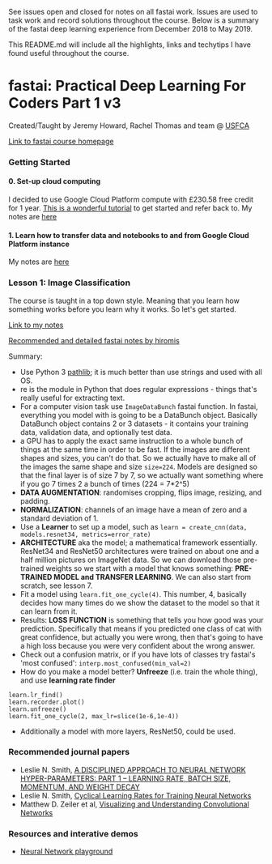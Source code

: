 See issues open and closed for notes on all fastai work. Issues are used to task work and record solutions throughout the course. Below is a summary of the fastai deep learning experience from December 2018 to May 2019. 

This README.md will include all the highlights, links and techytips I have found useful throughout the course. 

# fastai: Practical Deep Learning For Coders Part 1 v3
Created/Taught by Jeremy Howard, Rachel Thomas and team @ [USFCA](https://www.usfca.edu/data-institute)

[Link to fastai course homepage](https://course.fast.ai/)

### Getting Started
#### 0. Set-up cloud computing
I decided to use Google Cloud Platform compute with £230.58 free credit for 1 year. [This is a wonderful tutorial](https://course.fast.ai/start_gcp.html) to get started and refer back to. 
My notes are [here](https://github.com/datalass1/fastai/issues/18)

#### 1. Learn how to transfer data and notebooks to and from Google Cloud Platform instance
My notes are [here](https://github.com/datalass1/fastai/issues/20)

### Lesson 1: Image Classification

The course is taught in a top down style. Meaning that you learn how something works before you learn why it works. So let's get started. 

[Link to my notes](https://github.com/datalass1/fastai/issues/19)

[Recommended and detailed fastai notes by hiromis](https://github.com/hiromis/notes/blob/master/Lesson1.md)

Summary:
- Use Python 3 [pathlib](https://docs.python.org/3/library/pathlib.html); it is much better than use strings and used with all OS. 
- re is the module in Python that does regular expressions - things that's really useful for extracting text.
- For a computer vision task use `ImageDataBunch` fastai function.  In fastai, everything you model with is going to be a DataBunch object. Basically DataBunch object contains 2 or 3 datasets - it contains your training data, validation data, and optionally test data.
- a GPU has to apply the exact same instruction to a whole bunch of things at the same time in order to be fast. If the images are different shapes and sizes, you can't do that. So we actually have to make all of the images the same shape and size `size=224`. Models are designed so that the final layer is of size 7 by 7, so we actually want something where if you go 7 times 2 a bunch of times (224 = 7*2^5)
- **DATA AUGMENTATION**: randomises cropping, flips image, resizing, and padding.
- **NORMALIZATION**: channels of an image have a mean of zero and a standard deviation of 1. 
- Use a **Learner** to set up a model, such as `learn = create_cnn(data, models.resnet34, metrics=error_rate)`
- **ARCHITECTURE** aka the model; a mathematical framework essentially. ResNet34 and ResNet50 architectures were trained on about one and a half million pictures on ImageNet data. So we can download those pre-trained weights so we start with a model that knows something: **PRE-TRAINED MODEL and TRANSFER LEARNING**. We can also start from scratch, see lesson 7. 
- Fit a model using `learn.fit_one_cycle(4)`. This number, 4, basically decides how many times do we show the dataset to the model so that it can learn from it. 
- Results: **LOSS FUNCTION** is something that tells you how good was your prediction. Specifically that means if you predicted one class of cat with great confidence, but actually you were wrong, then that's going to have a high loss because you were very confident about the wrong answer. 
- Check out a confusion matrix, or if you have lots of classes try fastai's 'most confused': `interp.most_confused(min_val=2)`
- How do you make a model better? **Unfreeze** (i.e. train the whole thing), and use **learning rate finder**
```
learn.lr_find()
learn.recorder.plot()
learn.unfreeze()
learn.fit_one_cycle(2, max_lr=slice(1e-6,1e-4))
```
- Additionally a model with more layers, ResNet50, could be used. 






### Recommended journal papers
- Leslie N. Smith, [A DISCIPLINED APPROACH TO NEURAL NETWORK HYPER-PARAMETERS: PART 1 – LEARNING RATE, BATCH SIZE, MOMENTUM, AND WEIGHT DECAY](https://arxiv.org/pdf/1803.09820.pdf)
- Leslie N. Smith, [Cyclical Learning Rates for Training Neural Networks](https://arxiv.org/pdf/1506.01186.pdf)
- Matthew D. Zeiler et al, [Visualizing and Understanding Convolutional Networks](https://arxiv.org/pdf/1311.2901.pdf)


### Resources and interative demos
- [Neural Network playground](http://playground.tensorflow.org/#activation=tanh&batchSize=10&dataset=circle&regDataset=reg-gauss&learningRate=0.03&regularizationRate=0&noise=0&networkShape=4,2&seed=0.44189&showTestData=false&discretize=false&percTrainData=50&x=true&y=true&xTimesY=false&xSquared=false&ySquared=false&cosX=false&sinX=false&cosY=false&sinY=false&collectStats=false&problem=regression&initZero=false&hideText=false)
